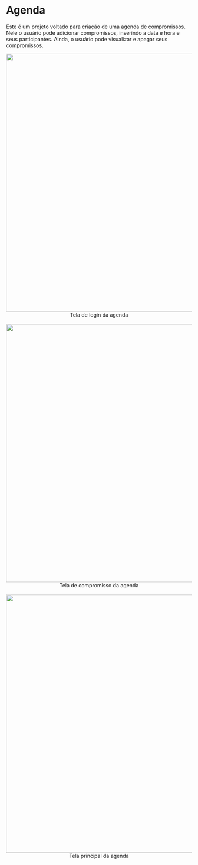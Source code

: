 # Agenda
Este é um projeto voltado para criação de uma agenda de compromissos. Nele o usuário pode adicionar compromissos, inserindo a data e hora e seus participantes. Ainda, o usuário pode visualizar e apagar seus compromissos.

<div align="center">
  <img src="https://user-images.githubusercontent.com/38301852/209891277-3edb19fe-8640-40e5-abcd-b6781247da0d.png" width="700"/>
  <br><span style-font="font-size: xx-small">Tela de login da agenda</span>
</div>

<br>
<div align="center">
  <img src="https://user-images.githubusercontent.com/38301852/209892164-d70c8f15-7050-4375-81d4-bef50f811c44.png" width="700"/>
  <br><span style-font="font-size: xx-small">Tela de compromisso da agenda</span>
</div>

<br>
<div align="center">
  <img src="https://user-images.githubusercontent.com/38301852/209892205-9e5f35b9-31e8-4b87-b2b8-9c00f70a7162.png" width="700"/>
  <br><span style-font="font-size: xx-small">Tela principal da agenda</span>
</div>
